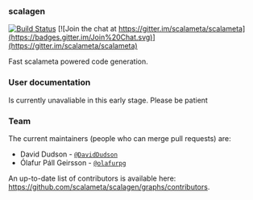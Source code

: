 ### scalagen
[![Build Status](https://travis-ci.org/scalameta/scalagen.svg?branch=master)](https://travis-ci.org/scalameta/scalagen)
[![Join the chat at https://gitter.im/scalameta/scalameta](https://badges.gitter.im/Join%20Chat.svg)](https://gitter.im/scalameta/scalameta)

Fast scalameta powered code generation.

### User documentation

Is currently unavaliable in this early stage. Please be patient

### Team
The current maintainers (people who can merge pull requests) are:

* David Dudson - [`@DavidDudson`](https://github.com/DavidDudson)
* Ólafur Páll Geirsson - [`@olafurpg`](https://github.com/olafurpg)

An up-to-date list of contributors is available here: https://github.com/scalameta/scalagen/graphs/contributors.

[docs]: http://scalameta.org
